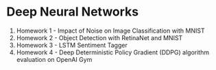 # Deep Neural Networks

1. Homework 1 - Impact of Noise on Image Classification with MNIST
2. Homework 2 - Object Detection with RetinaNet and MNIST 
3. Homework 3 - LSTM Sentiment Tagger
4. Homework 4 - Deep Deterministic Policy Gradient (DDPG) algorithm 
   evaluation on OpenAI Gym
